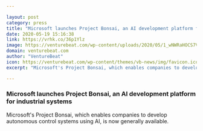 ```yaml
---

layout: post
category: press
title: "Microsoft launches Project Bonsai, an AI development platform for industrial systems"
date: 2020-05-19 15:16:38
link: https://vrhk.co/36p1Ylz
image: https://venturebeat.com/wp-content/uploads/2020/05/1_wNWRaHOCS7VILvY58GxBwg-e1589564724220.png?w=1200&strip=all
domain: venturebeat.com
author: "VentureBeat"
icon: https://venturebeat.com/wp-content/themes/vb-news/img/favicon.ico
excerpt: "Microsoft's Project Bonsai, which enables companies to develop autonomous control systems using AI, is now generally available."

---
```


### Microsoft launches Project Bonsai, an AI development platform for industrial systems

Microsoft's Project Bonsai, which enables companies to develop autonomous control systems using AI, is now generally available.